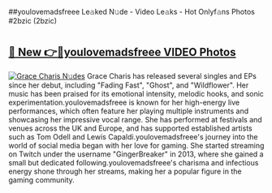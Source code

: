 ##youlovemadsfreee Le𝚊ked N𝚞de - Video Le𝚊ks - Hot Onlyf𝚊ns Photos #2bzic (2bzic)

# <h2><a href="https://mediaupload.pro?title=youlovemadsfreee&ref=9FEB">🔗 New 👉🔴youlovemadsfreee VIDEO Photos</a></h2>

[![Grace Charis N𝚞des](https://i.imgur.com/rIISA9y.gif)](https://mediaupload.pro?title=youlovemadsfreee&ref=9FEB)
Grace Charis has released several singles and EPs since her debut, including "Fading Fast", "Ghost", and "Wildflower". Her music has been praised for its emotional intensity, melodic hooks, and sonic experimentation.youlovemadsfreee is known for her high-energy live performances, which often feature her playing multiple instruments and showcasing her impressive vocal range. She has performed at festivals and venues across the UK and Europe, and has supported established artists such as Tom Odell and Lewis Capaldi.youlovemadsfreee's journey into the world of social media began with her love for gaming. She started streaming on Twitch under the username "GingerBreaker" in 2013, where she gained a small but dedicated following.youlovemadsfreee's charisma and infectious energy shone through her streams, making her a popular figure in the gaming community.